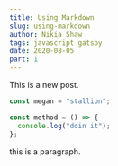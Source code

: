 ```yaml
---
title: Using Markdown
slug: using-markdown
author: Nikia Shaw
tags: javascript gatsby
date: 2020-08-05
part: 1
---
```


This is a new post.

```javascript
const megan = "stallion";

const method = () => {
  console.log("doin it");
};
```

this is a paragraph.
